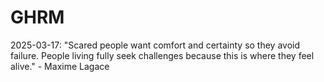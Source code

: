 # GHRM

2025-03-17: "Scared people want comfort and certainty so they avoid failure. People living fully seek challenges because this is where they feel alive." - Maxime Lagace
